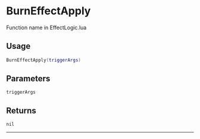 # BurnEffectApply
Function name in EffectLogic.lua
## Usage
```lua
BurnEffectApply(triggerArgs)
```
## Parameters
`triggerArgs`
## Returns
`nil`

---